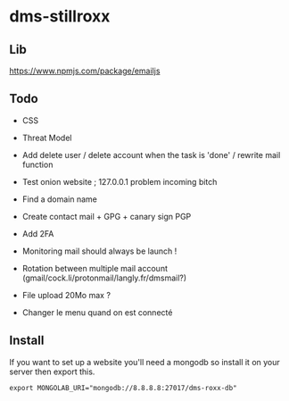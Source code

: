 # dms-stillroxx

## Lib

https://www.npmjs.com/package/emailjs

## Todo

+ CSS
+ Threat Model
+ Add delete user / delete account when the task is 'done' / rewrite mail function
+ Test onion website ; 127.0.0.1 problem incoming bitch
+ Find a domain name
+ Create contact mail + GPG + canary sign PGP
+ Add 2FA
+ Monitoring mail should always be launch !
+ Rotation between multiple mail account (gmail/cock.li/protonmail/langly.fr/dmsmail?)
+ File upload 20Mo max ?

+ Changer le menu quand on est connecté 

## Install

If you want to set up a website you'll need a mongodb so install it on your server then export this.

``` export MONGOLAB_URI="mongodb://8.8.8.8:27017/dms-roxx-db" ```
